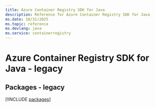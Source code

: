 ```yaml
---
title: Azure Container Registry SDK for Java
description: Reference for Azure Container Registry SDK for Java
ms.date: 10/31/2025
ms.topic: reference
ms.devlang: java
ms.service: containerregistry
---
```

# Azure Container Registry SDK for Java - legacy
## Packages - legacy
[!INCLUDE [packages](container-registry-index.md)]